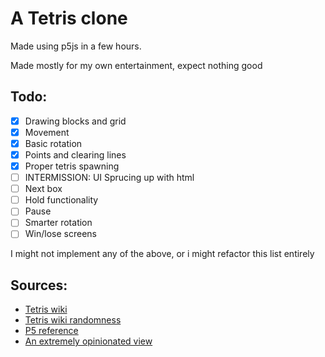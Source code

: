 # A Tetris clone
Made using p5js in a few hours.

Made mostly for my own entertainment, expect nothing good

## Todo:
- [x] Drawing blocks and grid
- [x] Movement
- [x] Basic rotation
- [x] Points and clearing lines
- [x] Proper tetris spawning
- [ ] INTERMISSION: UI Sprucing up with html
- [ ] Next box
- [ ] Hold functionality
- [ ] Pause
- [ ] Smarter rotation
- [ ] Win/lose screens

I might not implement any of the above, or i might refactor this list entirely

## Sources:
- [Tetris wiki](https://tetris.fandom.com/wiki/SRS?file=SRS-pieces.png)  
- [Tetris wiki randomness](https://tetris.fandom.com/wiki/Random_Generator)
- [P5 reference](https://p5js.org/reference/)
- [An extremely opinionated view](https://github.com/mrcpj1998)
